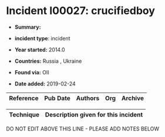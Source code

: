 # Incident I00027: crucifiedboy

* **Summary:** 

* **incident type**: incident

* **Year started:** 2014.0

* **Countries:** Russia , Ukraine

* **Found via:** OII

* **Date added:** 2019-02-24


| Reference | Pub Date | Authors | Org | Archive |
| --------- | -------- | ------- | --- | ------- |

 

| Technique | Description given for this incident |
| --------- | ------------------------- |


DO NOT EDIT ABOVE THIS LINE - PLEASE ADD NOTES BELOW